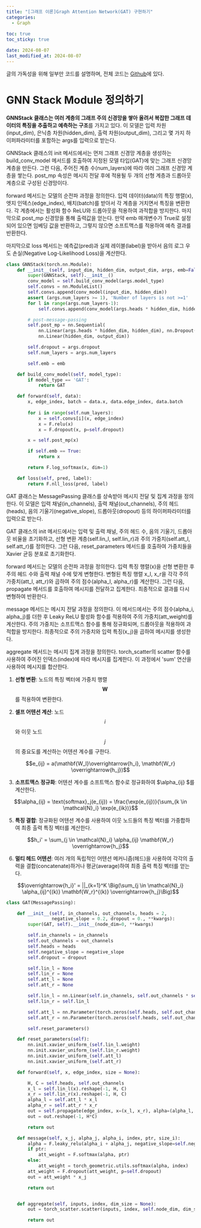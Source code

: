 ```yaml
---
title: "[그래프 이론]Graph Attention Network(GAT) 구현하기"
categories: 
  - Graph
  
toc: true
toc_sticky: true

date: 2024-08-07
last_modified_at: 2024-08-07
---
```


글의 가독성을 위해 일부만 코드를 설명하며, 전체 코드는 [Github]()에 있다.

# GNN Stack Module 정의하기
**GNNStack 클래스는 여러 계층의 그래프 주의 신경망을 쌓아 올려서 복잡한 그래프 데이터의 특징을 추출하고 예측하는 구조**를 가지고 있다. 이 모델은 입력 차원(input_dim), 은닉층 차원(hidden_dim), 출력 차원(output_dim), 그리고 몇 가지 하이퍼파라미터를 포함하는 args를 입력으로 받는다.

GNNStack 클래스의 init 메서드에서는 먼저 그래프 신경망 계층을 생성하는 build_conv_model 메서드를 호출하여 지정된 모델 타입(GAT)에 맞는 그래프 신경망 계층을 만든다. 그런 다음, 주어진 계층 수(num_layers)에 따라 여러 그래프 신경망 계층을 쌓는다. post_mp 속성은 메시지 전달 후에 적용될 두 개의 선형 계층과 드롭아웃 계층으로 구성된 신경망이다.

forward 메서드는 모델의 순전파 과정을 정의한다. 입력 데이터(data)의 특징 행렬(x), 엣지 인덱스(edge_index), 배치(batch)를 받아서 각 계층을 거치면서 특징을 변환한다. 각 계층에서는 활성화 함수 ReLU와 드롭아웃을 적용하여 과적합을 방지한다. 마지막으로 post_mp 신경망을 통해 출력값을 얻는다. 만약 emb 매개변수가 True로 설정되어 있으면 임베딩 값을 반환하고, 그렇지 않으면 소프트맥스를 적용하여 예측 결과를 반환한다.

마지막으로 loss 메서드는 예측값(pred)과 실제 레이블(label)을 받아서 음의 로그 우도 손실(Negative Log-Likelihood Loss)을 계산한다.
```python
class GNNStack(torch.nn.Module):
    def __init__(self, input_dim, hidden_dim, output_dim, args, emb=False):
        super(GNNStack, self).__init__()
        conv_model = self.build_conv_model(args.model_type)
        self.convs = nn.ModuleList()
        self.convs.append(conv_model(input_dim, hidden_dim))
        assert (args.num_layers >= 1), 'Number of layers is not >=1'
        for l in range(args.num_layers-1):
            self.convs.append(conv_model(args.heads * hidden_dim, hidden_dim))

        # post-message-passing
        self.post_mp = nn.Sequential(
            nn.Linear(args.heads * hidden_dim, hidden_dim), nn.Dropout(args.dropout), 
            nn.Linear(hidden_dim, output_dim))

        self.dropout = args.dropout
        self.num_layers = args.num_layers

        self.emb = emb

    def build_conv_model(self, model_type):
        if model_type == 'GAT':
            return GAT

    def forward(self, data):
        x, edge_index, batch = data.x, data.edge_index, data.batch
          
        for i in range(self.num_layers):
            x = self.convs[i](x, edge_index)
            x = F.relu(x)
            x = F.dropout(x, p=self.dropout)

        x = self.post_mp(x)

        if self.emb == True:
            return x

        return F.log_softmax(x, dim=1)

    def loss(self, pred, label):
        return F.nll_loss(pred, label)
```

GAT 클래스는 MessagePassing 클래스를 상속받아 메시지 전달 및 집계 과정을 정의한다. 이 모델은 입력 채널(in_channels), 출력 채널(out_channels), 주의 헤드(heads), 음의 기울기(negative_slope), 드롭아웃(dropout) 등의 하이퍼파라미터를 입력으로 받는다.

GAT 클래스의 init 메서드에서는 입력 및 출력 채널, 주의 헤드 수, 음의 기울기, 드롭아웃 비율을 초기화하고, 선형 변환 계층(self.lin_l, self.lin_r)과 주의 가중치(self.att_l, self.att_r)를 정의한다. 그런 다음, reset_parameters 메서드를 호출하여 가중치들을 Xavier 균등 분포로 초기화한다.

forward 메서드는 모델의 순전파 과정을 정의한다. 입력 특징 행렬(x)을 선형 변환한 후 주의 헤드 수와 출력 채널 수에 맞게 변형한다. 변형된 특징 행렬 x_l, x_r을 각각 주의 가중치(att_l, att_r)와 곱하여 주의 점수(alpha_l, alpha_r)를 계산한다. 그런 다음, propagate 메서드를 호출하여 메시지를 전달하고 집계한다. 최종적으로 결과를 다시 변형하여 반환한다.

message 메서드는 메시지 전달 과정을 정의한다. 이 메서드에서는 주의 점수(alpha_i, alpha_j)를 더한 후 Leaky ReLU 활성화 함수를 적용하여 주의 가중치(att_weight)를 계산한다. 주의 가중치는 소프트맥스 함수를 통해 정규화되며, 드롭아웃을 적용하여 과적합을 방지한다. 최종적으로 주의 가중치와 입력 특징(x_j)을 곱하여 메시지를 생성한다.

aggregate 메서드는 메시지 집계 과정을 정의한다. torch_scatter의 scatter 함수를 사용하여 주어진 인덱스(index)에 따라 메시지를 집계한다. 이 과정에서 'sum' 연산을 사용하여 메시지를 합산한다.

1. **선형 변환**:
   노드의 특징 벡터에 가중치 행렬 $$ \mathbf{W} $$를 적용하여 변환한다.

2. **셀프 어텐션 계산**:
   노드 $$i$$와 이웃 노드 $$j$$의 중요도를 계산하는 어텐션 계수를 구한다.

<center>$$e_{ij} = a(\mathbf{W_l}\overrightarrow{h_i}, \mathbf{W_r} \overrightarrow{h_j})$$</center>
   
3. **소프트맥스 정규화**:
   어텐션 계수를 소프트맥스 함수로 정규화하여 $\alpha_{ij} $를 계산한다.

<center>$$\alpha_{ij} = \text{softmax}_j(e_{ij}) = \frac{\exp(e_{ij})}{\sum_{k \in \mathcal{N}_i} \exp(e_{ik})}$$</center>

5. **특징 결합**:
   정규화된 어텐션 계수를 사용하여 이웃 노드들의 특징 벡터를 가중합하여 최종 출력 특징 벡터를 계산한다.

<center>$$h_i' = \sum_{j \in \mathcal{N}_i} \alpha_{ij} \mathbf{W_r} \overrightarrow{h_j}$$</center>

6. **멀티 헤드 어텐션**:
   여러 개의 독립적인 어텐션 메커니즘(헤드)을 사용하여 각각의 출력을 결합(concatenate)하거나 평균(average)하여 최종 출력 특징 벡터를 얻는다.

<center>$$\overrightarrow{h_i}' = ||_{k=1}^K \Big(\sum_{j \in \mathcal{N}_i} \alpha_{ij}^{(k)} \mathbf{W_r}^{(k)} \overrightarrow{h_j}\Big)$$</center>

```python
class GAT(MessagePassing):

    def __init__(self, in_channels, out_channels, heads = 2,
                 negative_slope = 0.2, dropout = 0., **kwargs):
        super(GAT, self).__init__(node_dim=0, **kwargs)

        self.in_channels = in_channels
        self.out_channels = out_channels
        self.heads = heads
        self.negative_slope = negative_slope
        self.dropout = dropout

        self.lin_l = None
        self.lin_r = None
        self.att_l = None
        self.att_r = None

        self.lin_l = nn.Linear(self.in_channels, self.out_channels * self.heads)
        self.lin_r = self.lin_l

        self.att_l = nn.Parameter(torch.zeros(self.heads, self.out_channels))
        self.att_r = nn.Parameter(torch.zeros(self.heads, self.out_channels))

        self.reset_parameters()

    def reset_parameters(self):
        nn.init.xavier_uniform_(self.lin_l.weight)
        nn.init.xavier_uniform_(self.lin_r.weight)
        nn.init.xavier_uniform_(self.att_l)
        nn.init.xavier_uniform_(self.att_r)

    def forward(self, x, edge_index, size = None):

        H, C = self.heads, self.out_channels
        x_l = self.lin_l(x).reshape(-1, H, C)
        x_r = self.lin_r(x).reshape(-1, H, C)
        alpha_l = self.att_l * x_l
        alpha_r = self.att_r * x_r
        out = self.propagate(edge_index, x=(x_l, x_r), alpha=(alpha_l, alpha_r), size=size)
        out = out.reshape(-1, H*C)

        return out

    def message(self, x_j, alpha_j, alpha_i, index, ptr, size_i):
        alpha = F.leaky_relu(alpha_i + alpha_j, negative_slope=self.negative_slope)
        if ptr:
            att_weight = F.softmax(alpha, ptr)
        else:
            att_weight = torch_geometric.utils.softmax(alpha, index)
        att_weight = F.dropout(att_weight, p=self.dropout)
        out = att_weight * x_j

        return out


    def aggregate(self, inputs, index, dim_size = None):
        out = torch_scatter.scatter(inputs, index, self.node_dim, dim_size=dim_size, reduce='sum')

        return out
```

